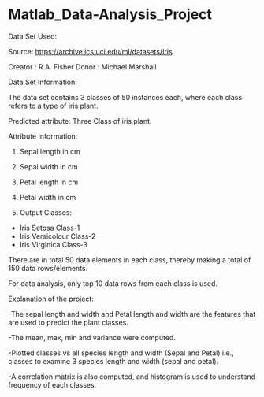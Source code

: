 # Matlab_Data-Analysis_Project


Data Set Used:


Source: https://archive.ics.uci.edu/ml/datasets/Iris
 

Creator : R.A. Fisher
Donor  :  Michael Marshall



Data Set Information:

The data set contains 3 classes of 50 instances each, where each class refers to a type of iris plant.

Predicted attribute: Three Class of iris plant.

Attribute Information:

1.	Sepal length in cm
2.	Sepal width in cm
3.	Petal length in cm
4.	Petal width in cm
 
5. Output Classes:
 
- Iris Setosa                Class-1
- Iris Versicolour           Class-2
- Iris Virginica             Class-3

 

There are in total 50 data elements in each class, thereby making a total of 150 data rows/elements.

For data analysis, only top 10 data rows from each class is used.


Explanation of the project:

-The sepal length and width and Petal length and width are the features that are used to predict the plant classes.

-The mean, max, min and variance were computed. 

-Plotted classes vs all species length and width (Sepal and Petal) i.e., classes to examine 3 species length and width (sepal and petal).

-A correlation matrix is also computed, and histogram is used to understand frequency of each classes.



																	
																	
																	

